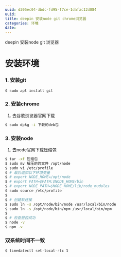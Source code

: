 ```yaml
---
uuid: d305ec04-dbdc-fd95-f7ce-1dafac12d084
uuid: 
title: deepin 安装node git chrome浏览器
categories: 环境
date: 
---
```

deepin 安装node git 浏览器

# 安装环境

### 1. 安装git

```bash
$ sudo apt install git
```

### 2. 安装chrome

1. 去谷歌浏览器官网下载 

``` bash
$ sudo dpkg -i 下载的deb包
```

### 3. 安装node

1. 去node官网下载压缩包

``` bash
$ tar -xf 压缩包
$ sudo mv 解压的的文件 /opt/node
$ sudo vi /etc/profile 
$ # 最后追加以下环境变量
$ # export NODE_HOME=/opt/node
$ # export PATH=$PATH:$NODE_HOME/bin
$ # export NODE_PATH=$NODE_HOME/lib/node_mudules
$ sudo source /etc/profile
$
$ # 创建软连接
$ sudo ln -s /opt/node/bin/node /usr/local/bin/node
$ sudo ln -s /opt/node/bin/npm /usr/local/bin/npm
$ 
$ # 检查是否成功
$ node -v
$ npm -v
```

### 双系统时间不一致

```bash
$ timedatectl set-local-rtc 1
```
